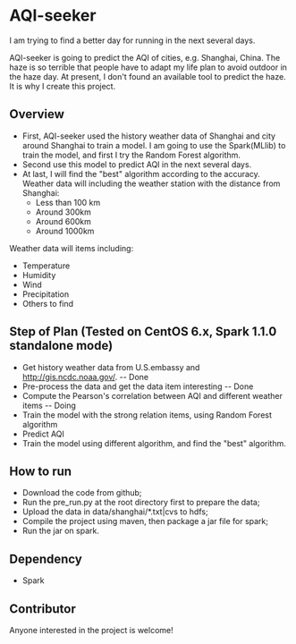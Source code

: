 # AQI-seeker
I am trying to find a better day for running in the next several days.

AQI-seeker is going to predict the AQI of cities, e.g. Shanghai, China. The haze is so terrible that people have to adapt
my life plan to avoid outdoor in the haze day. At present, I don't found an available tool to
predict the haze. It is why I create this project.

## Overview
  * First, AQI-seeker used the history weather data of Shanghai and city around Shanghai to train a model. I am
  going to use the Spark(MLlib) to train the model, and first I try the Random Forest algorithm.
  * Second use this model to predict AQI in the next several days.
  * At last, I will find the "best" algorithm according to the accuracy.
  Weather data will including the weather station with the distance from Shanghai:
     - Less than 100 km
     - Around 300km
     - Around 600km
     - Around 1000km

  Weather data will items including:
  - Temperature
  - Humidity
  - Wind
  - Precipitation
  - Others to find

## Step of Plan (Tested on CentOS 6.x, Spark 1.1.0 standalone mode)
 - Get history weather data from U.S.embassy and http://gis.ncdc.noaa.gov/. -- Done
 - Pre-process the data and get the data item interesting -- Done
 - Compute the Pearson's correlation between AQI and different weather items -- Doing
 - Train the model with the strong relation items, using Random Forest algorithm
 - Predict AQI
 - Train the model using different algorithm, and find the "best" algorithm.

## How to run
 - Download the code from github;
 - Run the pre_run.py at the root directory first to prepare the data;
 - Upload the data in data/shanghai/*.txt|cvs to hdfs;
 - Compile the project using maven, then package a jar file for spark;
 - Run the jar on spark.

## Dependency
 - Spark

## Contributor
  Anyone interested in the project is welcome!